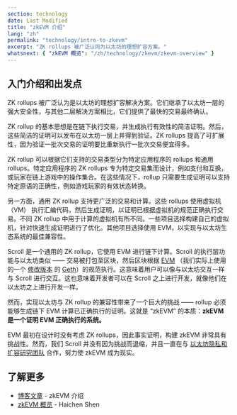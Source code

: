 ```yaml
---
section: technology
date: Last Modified
title: "zkEVM 介绍"
lang: "zh"
permalink: "technology/intro-to-zkevm"
excerpt: "ZK rollups 被广泛认同为以太坊的理想扩容方案。"
whatsnext: { "zkEVM 概览": "/zh/technology/zkevm/zkevm-overview" }
---
```


## 入门介绍和出发点

ZK rollups 被广泛认为是以太坊的理想扩容解决方案。它们继承了以太坊一层的强大安全性，与其他二层解决方案相比，它们提供了最快的交易最终确认。

ZK rollup 的基本思想是在链下执行交易，并生成执行有效性的简洁证明。然后，这些简洁的证明可以发布在以太坊一层上并得到验证。ZK rollups 提高了可扩展性，因为验证一批次交易的证明要比重新执行一批次交易便宜得多。

ZK rollup 可以根据它们支持的交易类型分为特定应用程序的 rollups 和通用 rollups。特定应用程序的 ZK rollups 专为特定交易集而设计，例如支付和互换，或玩家在链上游戏中的操作集合。在这些情况下，rollup 只需要生成证明可以支持特定原语的正确性，例如游戏玩家的有效状态转换。

另一方面，通用 ZK rollup 支持更广泛的交易和计算。这些 rollups 使用虚拟机 （VM） 执行汇编代码，然后生成证明，以证明已根据虚拟机的规范正确执行交易。不同 ZK rollup 中用于计算的虚拟机有所不同。一些项目选择构建自己的虚拟机，针对快速生成证明进行了优化。其他项目选择使用 EVM，以实现与以太坊生态系统的最佳兼容性。

Scroll 是一个通用的 ZK rollup，它使用 EVM 进行链下计算。Scroll 的执行层功能与以太坊类似 —— 交易被打包至区块，然后区块根据 [EVM](https://ethereum.org/en/developers/docs/evm/) （我们实际上使用的一个 [修改版本](https://github.com/scroll-tech/go-ethereum) 的 [Geth](https://geth.ethereum.org/)）的规范执行。这意味着用户可以像与以太坊交互一样与 Scroll 进行交互。这也意味着开发者可以在 Scroll 之上进行开发，就像他们在以太坊之上进行开发一样。

然而，实现以太坊与 ZK rollup 的兼容性带来了一个巨大的挑战 —— rollup 必须能够生成链下 EVM 计算已正确执行的证明。这就是 “zkEVM” 的本质：**zkEVM 是一个证明 EVM 正确执行的系统。**

EVM 最初在设计时没有考虑 ZK rollups，因此事实证明，构建 zkEVM 非常具有挑战性。然而，我们 Scroll 并没有因为挑战而退缩，并且一直在与 [以太坊隐私和扩容研究团队](https://appliedzkp.org/) 合作，努力使 zkEVM 成为现实。

## 了解更多

- [博客文章](https://scroll.io/blog/zkEVM) - zkEVM 介绍
- [zkEVM 概览](https://youtu.be/NHwd-gJ8xg4) - Haichen Shen
